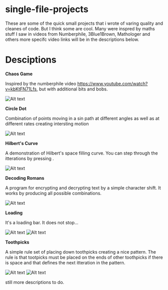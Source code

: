 # single-file-projects

These are some of the quick small projects that i wrote of varing quality and cleanes of code. But I think some are cool.
Many were inspred by maths stuff I saw in videos from Numberphile, 3Blue1Brown, Mathologer and others more specifc video 
links will be in the descriptions below.

# Desciptions

<b> Chaos Game </b>

Inspired by the numberphile video https://www.youtube.com/watch?v=kbKtFN71Lfs,
but with additional bits and bobs.

![Alt text](https://github.com/EdwardBrodskiy/single-file-projects/blob/master/small%20projects%20examples/Chaos%20Game.png)

<b> Circle Dot </b>

Combination of points moving in a sin path at different angles as well as at different rates creating intersting motion

![Alt text](https://github.com/EdwardBrodskiy/single-file-projects/blob/master/small%20projects%20examples/circle%20dot.png)

<b> Hilbert's Curve </b>

A demonstration of Hilbert's space filling curve. You can step through the itterations by pressing <a>.

![Alt text](https://github.com/EdwardBrodskiy/single-file-projects/blob/master/small%20projects%20examples/Hilbert's%20Curve.png)

<b> Decoding Romans </b>

A program for encrypting and decrypting text by a simple character shift. It works by producing all possible combinations.

![Alt text](https://github.com/EdwardBrodskiy/single-file-projects/blob/master/small%20projects%20examples/Decoding%20Romans.png)

<b> Loading </b>

It's a loading bar. It does not stop...

![Alt text](https://github.com/EdwardBrodskiy/single-file-projects/blob/master/small%20projects%20examples/Loading42.png)
![Alt text](https://github.com/EdwardBrodskiy/single-file-projects/blob/master/small%20projects%20examples/Loading316.png)

<b> Toothpicks </b>

A simple rule set of placing down toothpicks creating a nice pattern. The rule is that tootpicks must be placed on the ends of other toothpicks if there is space and that defines the next itteration in the pattern.

![Alt text](https://github.com/EdwardBrodskiy/single-file-projects/blob/master/small%20projects%20examples/Toothpicks%20small.png)
![Alt text](https://github.com/EdwardBrodskiy/single-file-projects/blob/master/small%20projects%20examples/Toothpicks%20large.png)

still more descriptions to do.
